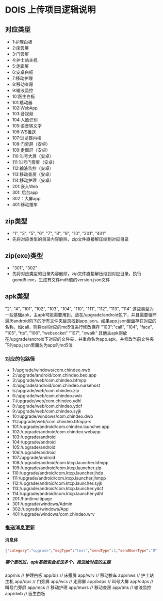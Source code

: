 # DOIS 上传项目逻辑说明

## 对应类型

- 1:护理白板
- 2:床旁屏
- 3:门旁屏
- 4:护士站主机
- 5:走廊屏
- 6:安卓白板
- 7:移动护理
- 8:移动查房
- 9:输液监控
- 10:医生白板
- 101:启动器
- 102:WebApp
- 103:音视频
- 104:人脸识别
- 105:语音转文字
- 106:WS推送
- 107:浏览器内核
- 108:门旁屏（安卓）
- 109:走廊屏（安卓）
- 110:叫号大屏（安卓）
- 111:叫号门旁屏（安卓）
- 112:输液监控（安卓）
- 113:移动查房（安卓）
- 114:移动护理（安卓）
- 201:嵌入Web
- 301: 后台app
- 302：大屏app
- 401:移动推车

## zip类型

- "1", "3", "5", "6", "7", "8", "9", "10", "201", "401"
- 先将对应类型的目录内容删除，zip文件直接解压缩到对应目录


## zip(exe)类型

- "301", "302"
- 先将对应类型的目录内容删除，zip文件直接解压缩到对应目录，执行gomd5.exe，生成有文件md5值的version.json文件

## apk类型

"2", "4", "101", "102", "103", "104", "110", "111", "112", "113", "114"
这些类型为一些基础apk，主apk可能需要用到，放在/upgrade/android包下，并且需要循环遍历android包下的所有文件夹目录找到app.json。如果app.json里面存在对应的名称，如call，则将call对应的md5值进行修改保存
"103":"call",
"104", "face",
"105", "tts",
"106", "websocket"
"107", "xwalk"
其他主apk则放在/upgrade/android下对应的文件夹，并重命名为app.apk，并修改当前文件夹下的app.json里面名为app的md5值

### 对应的包路径

- 1:/upgrade/windows/com.chindeo.nwb
- 2:/upgrade/android/com.chindeo.bed.app
- 3:/upgrade/web/com.chindeo.bfmpp
- 4:/upgrade/android/com.chindeo.nursehost
- 5:/upgrade/web/com.chindeo.zlp
- 6:/upgrade/web/com.chindeo.nwb
- 7:/upgrade/web/com.chindeo.ydhl
- 8:/upgrade/web/com.chindeo.ydcf
- 9:/upgrade/web/com.chindeo.syjk
- 10:/upgrade/windows/com.chindeo.dwb
- 11:/upgrade/web/com.chindeo.bfmpp-s
- 101:/upgrade/android/com.chindeo.launcher.app
- 102:/upgrade/android/com.chindeo.webapp
- 103:/upgrade/android
- 104:/upgrade/android
- 105:/upgrade/android
- 106:/upgrade/android
- 107:/upgrade/android
- 108:/upgrade/android/com.ktcp.launcher.bfmpp
- 109:/upgrade/android/com.ktcp.launcher.zlp
- 110:/upgrade/android/com.ktcp.launcher.jhdp
- 111:/upgrade/android/com.ktcp.launcher.jhmpp
- 112:/upgrade/android/com.ktcp.launcher.syjk
- 113:/upgrade/android/com.ktcp.launcher.ydcf
- 114:/upgrade/android/com.ktcp.launcher.ydhl
- 201:/html/multipage
- 301:/upgrade/windows/Admin
- 302:/upgrade/windows/App
- 401:/upgrade/windows/com.chindeo.wrv

### 推送消息更新

#### 消息体

```json
{"category":"upgrade","msgType":"text","sendType":1,"sendUserType":"0","toUser":"nis","msg":""}
```

##### 哪个更改过，apk基础包会发送多个，推送给对应的主题

app/nis // 护理白板
app/bis // 床旁屏
app/wrv // 移动推车
app/nws // 护士站主机
app/dps // 门旁屏
app/wcs // 走廊屏
app/bdps // 叫号大屏
app/cdps // 叫号门旁屏
app/mcs // 移动护理
app/mwrs // 移动查房
app/tms // 输液监控
app/dwb // 医生白板


